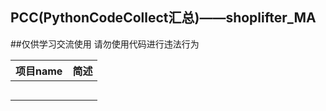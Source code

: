 ## PCC(PythonCodeCollect汇总)——shoplifter_MA

##仅供学习交流使用 请勿使用代码进行违法行为

| 项目name | 简述 |
| -------- | ---- |
|          |      |
|          |      |
|          |      |
|          |      |
|          |      |

